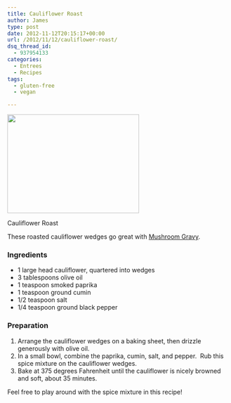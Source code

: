 ```yaml
---
title: Cauliflower Roast
author: James
type: post
date: 2012-11-12T20:15:17+00:00
url: /2012/11/12/cauliflower-roast/
dsq_thread_id:
  - 937954133
categories:
  - Entrees
  - Recipes
tags:
  - gluten-free
  - vegan

---
```

<div id="attachment_2070" style="width: 310px" class="wp-caption alignright">
  <a href="{{% mediaroot %}}uploads/2012/11/PB121786.jpg" rel="lightbox[2004]"><img class="size-medium wp-image-2070" title="Cauliflower Roast" src="{{% mediaroot %}}uploads/2012/11/PB121786-300x225.jpg" alt="" width="300" height="225" srcset="{{% mediaroot %}}uploads/2012/11/PB121786-300x225.jpg 300w, {{% mediaroot %}}uploads/2012/11/PB121786.jpg 800w" sizes="(max-width: 300px) 100vw, 300px" /></a>
  
  <p class="wp-caption-text">
    Cauliflower Roast
  </p>
</div>

These roasted cauliflower wedges go great with [Mushroom Gravy][1].

### Ingredients

  * 1 large head cauliflower, quartered into wedges
  * 3 tablespoons olive oil
  * 1 teaspoon smoked paprika
  * 1 teaspoon ground cumin
  * 1/2 teaspoon salt
  * 1/4 teaspoon ground black pepper

### Preparation

  1. Arrange the cauliflower wedges on a baking sheet, then drizzle generously with olive oil.
  2. In a small bowl, combine the paprika, cumin, salt, and pepper.  Rub this spice mixture on the cauliflower wedges.
  3. Bake at 375 degrees Fahrenheit until the cauliflower is nicely browned and soft, about 35 minutes.

Feel free to play around with the spice mixture in this recipe!

 [1]: http://kitchen.coseppi.com/2012/11/21/mushroom-gravy/ "Mushroom Gravy"